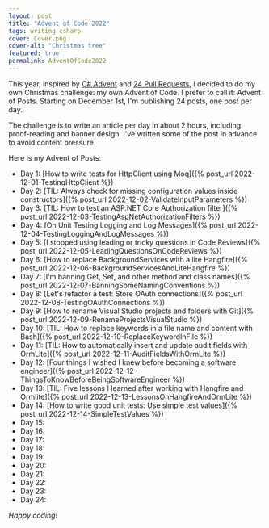```yaml
---
layout: post
title: "Advent of Code 2022"
tags: writing csharp
cover: Cover.png
cover-alt: "Christmas tree"
featured: true
permalink: AdventOfCode2022
---
```


This year, inspired by [C# Advent](https://csadvent.christmas/about) and [24 Pull Requests](https://24pullrequests.com/), I decided to do my own Christmas challenge: my own Advent of Code. I prefer to call it: Advent of Posts. Starting on December 1st, I'm publishing 24 posts, one post per day.

The challenge is to write an article per day in about 2 hours, including proof-reading and banner design. I've written some of the post in advance to avoid content pressure.

Here is my Advent of Posts:

* Day 1: [How to write tests for HttpClient using Moq]({% post_url 2022-12-01-TestingHttpClient %})
* Day 2: [TIL: Always check for missing configuration values inside constructors]({% post_url 2022-12-02-ValidateInputParameters %})
* Day 3: [TIL: How to test an ASP.NET Core Authorization filter]({% post_url 2022-12-03-TestingAspNetAuthorizationFilters %})
* Day 4: [On Unit Testing Logging and Log Messages]({% post_url 2022-12-04-TestingLoggingAndLogMessages %})
* Day 5: [I stopped using leading or tricky questions in Code Reviews]({% post_url 2022-12-05-LeadingQuestionsOnCodeReviews %})
* Day 6: [How to replace BackgroundServices with a lite Hangfire]({% post_url 2022-12-06-BackgroundServicesAndLiteHangfire %})
* Day 7: [I'm banning Get, Set, and other method and class names]({% post_url 2022-12-07-BanningSomeNamingConventions %})
* Day 8: [Let's refactor a test: Store OAuth connections]({% post_url 2022-12-08-TestingOAuthConnections %})
* Day 9: [How to rename Visual Studio projects and folders with Git]({% post_url 2022-12-09-RenameProjectsVisualStudio %})
* Day 10: [TIL: How to replace keywords in a file name and content with Bash]({% post_url 2022-12-10-ReplaceKeywordInFile %})
* Day 11: [TIL: How to automatically insert and update audit fields with OrmLite]({% post_url 2022-12-11-AuditFieldsWithOrmLite %})
* Day 12: [Four things I wished I knew before becoming a software engineer]({% post_url 2022-12-12-ThingsToKnowBeforeBeingSoftwareEngineer %})
* Day 13: [TIL: Five lessons I learned after working with Hangfire and Ormlite]({% post_url 2022-12-13-LessonsOnHangfireAndOrmLite %})
* Day 14: [How to write good unit tests: Use simple test values]({% post_url 2022-12-14-SimpleTestValues %})
* Day 15:
* Day 16:
* Day 17: 
* Day 18:
* Day 19:
* Day 20:
* Day 21:
* Day 22:
* Day 23:
* Day 24:

_Happy coding!_
